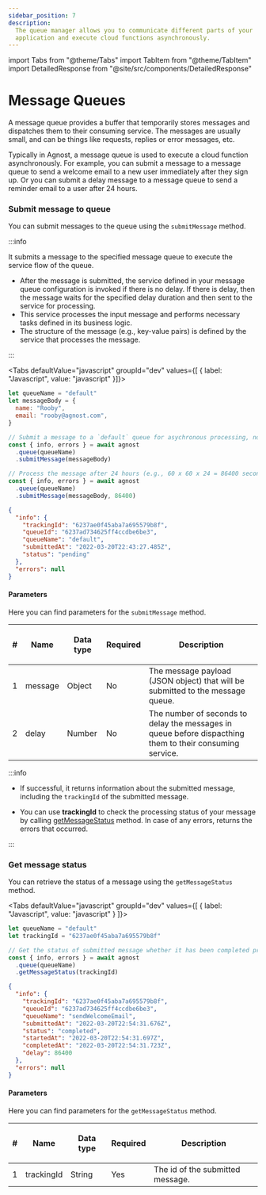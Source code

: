 ```yaml
---
sidebar_position: 7
description:
  The queue manager allows you to communicate different parts of your
  application and execute cloud functions asynchronously.
---
```


import Tabs from "@theme/Tabs"
import TabItem from "@theme/TabItem"
import DetailedResponse from "@site/src/components/DetailedResponse"

# Message Queues

A message queue provides a buffer that temporarily stores messages and
dispatches them to their consuming service. The messages are usually small, and
can be things like requests, replies or error messages, etc.

Typically in Agnost, a message queue is used to execute a cloud function
asynchronously. For example, you can submit a message to a message queue to send
a welcome email to a new user immediately after they sign up. Or you can submit
a delay message to a message queue to send a reminder email to a user after 24
hours.

### Submit message to queue

You can submit messages to the queue using the `submitMessage` method.

:::info

It submits a message to the specified message queue to execute the service flow
of the queue.

- After the message is submitted, the service defined in your message queue
  configuration is invoked if there is no delay. If there is delay, then the
  message waits for the specified delay duration and then sent to the service
  for processing.
- This service processes the input message and performs necessary tasks defined
  in its business logic.
- The structure of the message (e.g., key-value pairs) is defined by the service
  that processes the message.

:::

<Tabs defaultValue="javascript" groupId="dev" values={[ { label: "Javascript", value: "javascript" }]}>


<TabItem value="javascript">


```js
let queueName = "default"
let messageBody = {
  name: "Rooby",
  email: "rooby@agnost.com",
}

// Submit a message to a `default` queue for asychronous processing, no delay, process the message immediately
const { info, errors } = await agnost
  .queue(queueName)
  .submitMessage(messageBody)

// Process the message after 24 hours (e.g., 60 x 60 x 24 = 86400 seconds)
const { info, errors } = await agnost
  .queue(queueName)
  .submitMessage(messageBody, 86400)
```

</TabItem>


</Tabs>


<DetailedResponse title="Example response">


```json
{
  "info": {
    "trackingId": "6237ae0f45aba7a695579b8f",
    "queueId": "6237ad734625ff4ccdbe6be3",
    "queueName": "default",
    "submittedAt": "2022-03-20T22:43:27.485Z",
    "status": "pending"
  },
  "errors": null
}
```

</DetailedResponse>


#### Parameters

Here you can find parameters for the `submitMessage` method.

| #   | <p><strong>Name</strong></p> | <p><strong>Data type</strong></p> | <p><strong>Required</strong></p> | <p><strong>Description </strong></p>                                                                     |
| --- | ---------------------------- | --------------------------------- | -------------------------------- | -------------------------------------------------------------------------------------------------------- |
| 1   | message                      | Object                            | No                               | The message payload (JSON object) that will be submitted to the message queue.                           |
| 2   | delay                        | Number                            | No                               | The number of seconds to delay the messages in queue before dispacthing them to their consuming service. |

:::info

- If successful, it returns information about the submitted message, including
  the `trackingId` of the submitted message.

- You can use **trackingId** to check the processing status of your message by
  calling [getMessageStatus](#get-message-status) method. In case of any errors,
  returns the errors that occurred.

:::

### Get message status

You can retrieve the status of a message using the `getMessageStatus` method.

<Tabs defaultValue="javascript" groupId="dev" values={[ { label: "Javascript", value: "javascript" } ]}>


<TabItem value="javascript">


```js
let queueName = "default"
let trackingId = "6237ae0f45aba7a695579b8f"

// Get the status of submitted message whether it has been completed processing or not
const { info, errors } = await agnost
  .queue(queueName)
  .getMessageStatus(trackingId)
```

</TabItem>


</Tabs>


<DetailedResponse title="Example response">


```json
{
  "info": {
    "trackingId": "6237ae0f45aba7a695579b8f",
    "queueId": "6237ad734625ff4ccdbe6be3",
    "queueName": "sendWelcomeEmail",
    "submittedAt": "2022-03-20T22:54:31.676Z",
    "status": "completed",
    "startedAt": "2022-03-20T22:54:31.697Z",
    "completedAt": "2022-03-20T22:54:31.723Z",
    "delay": 86400
  },
  "errors": null
}
```

</DetailedResponse>


#### Parameters

Here you can find parameters for the `getMessageStatus` method.

| #   | <p><strong>Name</strong></p> | <p><strong>Data type</strong></p> | <p><strong>Required</strong></p> | <p><strong>Description </strong></p> |
| --- | ---------------------------- | --------------------------------- | -------------------------------- | ------------------------------------ |
| 1   | trackingId                   | String                            | Yes                              | The id of the submitted message.     |
